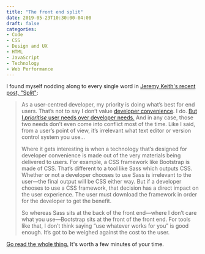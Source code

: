 ```yaml
---
title: "The front end split"
date: 2019-05-23T10:30:00-04:00
draft: false
categories:
- Code
- CSS
- Design and UX
- HTML
- JavaScript
- Technology
- Web Performance
---
```


I found myself nodding along to every single word in [Jeremy Keith's recent post, "Split"](https://adactio.com/journal/15050):

> As a user-centred developer, my priority is doing what’s best for end users. That’s not to say I don’t value [developer convenience](https://jeremy.codes/blog/defining-productivity/). I do. [But I *prioritise* user needs over developer needs.](https://adactio.com/journal/13333) And in any case, those two needs don’t even come into conflict most of the time. Like I said, from a user’s point of view, it’s irrelevant what text editor or version control system you use...
>
> Where it gets interesting is when a technology that’s designed for developer convenience is made out of the very materials being delivered to users. For example, a CSS framework like Bootstrap is made of CSS. That’s different to a tool like Sass which outputs CSS. Whether or not a developer chooses to use Sass is irrelevant to the user—the final output will be CSS either way. But if a developer chooses to use a CSS framework, that decision has a direct impact on the user experience. The user must download the framework in order for the developer to get the benefit.
>
> So whereas Sass sits at the back of the front end—where I don’t care what you use—Bootstrap sits at the front of the front end. For tools like that, I don’t think saying “use whatever works for you” is good enough. It’s got to be weighed against the cost to the user.

[Go read the whole thing.](https://adactio.com/journal/15050) It's worth a few minutes of your time.